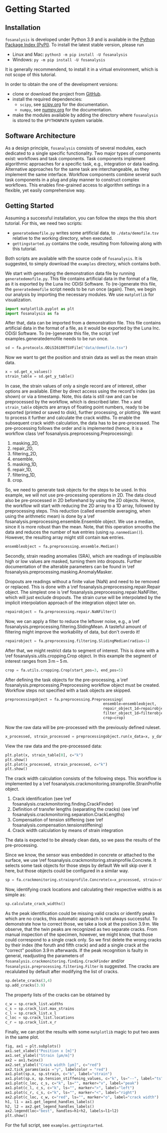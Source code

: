 # Getting Started

## Installation
`fosanalysis` is developed under Python 3.9 and is available in the [Python Package Index (PyPI)](https://pypi.org/project/fosanalysis/).
To install the latest stable version, please run
- Linux and Mac: `python3 -m pip install -U fosanalysis`
- Windows: `py -m pip install -U fosanalysis`

It is generally recommendend, to install it in a virtual environment, which is not scope of this tutorial.

In order to obtain the one of the development versions:
- clone or download the project from [GitHub](https://github.com/TUD-IMB/fosanalysis).
- install the required dependencies:
    - `scipy`, see [scipy.org](https://scipy.org) for the documentation.
    - `numpy`, see [numpy.org](https://numpy.org) for the documentation.
- make the modules available by adding the directory where `fosanalysis` is stored to the `$PYTHONPATH` system variable.

## Software Architecture
As a design principle, `fosanalysis` consists of several modules, each dedicated to a single specific functionality.
Two major types of components exist: workflows and task components.
Task components implement algorithmic approaches for a specific task, e.g., integration or data loading.
Alternative approaches for the same task are interchangeable, as they implement the same interface.
Workflow components combine several such task components in a plug and play manner to construct complex workflows.
This enables fine-grained access to algorithm settings in a flexible, yet easily comprehensive way.

## Getting Started
Assuming a successful installation, you can follow the steps the this short tutorial.
For this, we need two scripts:
- `generatedemofile.py` writes some artificial data, to `./data/demofile.tsv` relative to the working directory, when executed.
- `gettingstarted.py` contains the code, resulting from following along with this tutorial.

Both scripts are available with the source code of `fosanalysis`.
It is suggested, to simply download the `examples` directory, which contains both.

We start with generating the demonstration data file by running `generatedemofile.py`.
This file contains artificial data in the format of a file, as it is exported by the Luna Inc ODiSI Software.
To (re-)generate this file, the `generatedemofile` script needs to be run once (again).
Then, we begin our analysis by importing the necessary modules.
We use `matplotlib` for visualization.

```.py
import matplotlib.pyplot as plt
import fosanalysis as fa
```

After that, data can be imported from a demonstration file.
This file contains artificial data in the format of a file, as it would be exported by the Luna Inc. ODiSI Software.
To (re-)generate this file, the script \ref examples.generatedemofile needs to be run once.

```.py
sd = fa.protocols.ODiSI6100TSVFile("data/demofile.tsv")
```

Now we want to get the position and strain data as well as the mean strain data.

```.py
x = sd.get_x_values()
strain_table = sd.get_y_table()
```

In case, the strain values of only a single record are of interest, other options are available.
Either by direct access using the record's index (as shown) or via a timestamp.
Note, this data is still raw and can be preprocessed by the workflow, which is described later.
The `x` and `strain_table` objects are arrays of floating point numbers, ready to be exported (printed or saved to disk), further processing, or plotting.
We want to process it further and calculate the crack widths.
To enable the subsequent crack width calculation, the data has to be pre-processed.
The pre-processing follows the order and is implemented (hence, it is a workflow class \ref fosanalysis.preprocessing.Preprocessing):

1. masking_2D,
2. repair_2D,
3. filtering_2D,
4. ensemble,
5. masking_1D,
6. repair_1D,
7. filtering_1D,
8. crop.

So, we need to generate task objects for the steps to be used.
In this example, we will not use pre-processing operations in 2D.
The data cloud also be pre-processed in 2D beforehand by using the 2D objects.
Hence, the workflow will start with reducing the 2D array to a 1D array, followed by preprocessing steps.
This reduction (called ensemble averaging, when using the arithmetic mean) is done by a \ref fosanalysis.preprocessing.ensemble.Ensemble object.
We use a median, since it is more robust than the mean.
Note, that this operation smooths the data and reduces the number of `NaN` entries (using `np.nanmedian()`).
However, the resulting array might still contain `NaN` entries.

```.py
ensembleobject = fa.preprocessing.ensemble.Median()
```

Secondly, strain reading anomalies (SRA), which are readings of implausible high or low values are masked, turning them into dropouts.
Further documentation of the alterable parameters can be found in \ref fosanalysis.preprocessing.masking.AnomalyMasker.

Dropouts are readings without a finite value (NaN) and need to be removed or replaced.
This is done with a \ref fosanalysis.preprocessing.repair.Repair object.
The simplest one is \ref fosanalysis.preprocessing.repair.NaNFilter, which will just exclude dropouts.
The strain curse will be interpolated by the implicit interpolation approach of the integration object later on.

```.py
repairobject = fa.preprocessing.repair.NaNFilter()
```

Now, we can apply a filter to reduce the leftover noise, e.g., a \ref fosanalysis.preprocessing.filtering.SlidingMean.
A tasteful amount of filtering might improve the workability of data, but don't overdo it!

```.py
repairobject = fa.preprocessing.filtering.SlidingMedian(radius=1)
```

After that, we might restrict data to segment of interest.
This is done with a \ref fosanalysis.utils.cropping.Crop object.
In this example the segment of interest ranges from 3 m – 5 m.

```.py
crop = fa.utils.cropping.Crop(start_pos=3, end_pos=5)
```

After defining the task objects for the pre-processing, a \ref fosanalysis.preprocessing.Preprocessing workflow object must be created.
Workflow steps not specified with a task objects are skipped.

```.py
preprocessingobject = fa.preprocessing.Preprocessing(
											ensemble=ensembleobject,
											repair_object_1d=repairobject,
											filter_object_1d=filterobject,
											crop=crop)
```

Now the raw data will be pre-processed with the previously defined ruleset.

```.py
x_processed, strain_processed = preprocessingobject.run(x_data=x, y_data=strain_table)
```

View the raw data and the pre-processed data:

```.py
plt.plot(x, strain_table[0], c="k")
plt.show()
plt.plot(x_processed, strain_processed, c="k")
plt.show()
```

The crack width calculation consists of the following steps.
This workflow is implemented by a \ref fosanalysis.crackmonitoring.strainprofile.StrainProfile object.

1. Crack identification (see \ref fosanalysis.crackmonitoring.finding.CrackFinder)
2. Definition of transfer lengths (separating the cracks) (see \ref fosanalysis.crackmonitoring.separation.CrackLengths)
3. Compensation of tension stiffening (see \ref fosanalysis.compensation.tensionstiffening)
4. Crack width calculation by means of strain integration

The data is expected to be already clean data, so we pass the results of the pre-processing.

Since we know, the sensor was embedded in concrete or attached to the surface, we use \ref fosanalysis.crackmonitoring.strainprofile.Concrete.
It selects some task objects for those steps by default
We will skip over it here, but those objects could be configured in a similar way.

```.py
sp = fa.crackmonitoring.strainprofile.Concrete(x=x_processed, strain=strain_processed)
```

Now, identifying crack locations and calculating their respective widths is as simple as:

```.py
sp.calculate_crack_widths()
```

As the peak identification could be missing valid cracks or identify peaks which are no cracks, this automatic approach is not always successful.
To demonstrate how to correct those, we take a look at the position 3.9 m.
We observe, that the twin peaks are recognized as two separate cracks.
From manual inspection of the specimen, however, we might know, that those could correspond to a single crack only.
So we first delete the wrong cracks by their index (the foruth and fifth crack) and add a single crack at the "correct" position 3.9 m afterwards.
If the peak recognition is faulty in general, readjusting the parameters of `fosanalysis.crackmonitoring.finding.CrackFinder` and/or `fosanalysis.preprocessing.filtering.Filter` is suggested.
The cracks are recalulated by default after modifying the list of cracks.

```.py
sp.delete_cracks(3,4)
sp.add_cracks(3.9)
```

The property lists of the cracks can be obtained by

```.py
c_w = sp.crack_list.widths
c_s = sp.crack_list.max_strains
c_l = sp.crack_list.x_l
c_loc = sp.crack_list.locations
c_r = sp.crack_list.x_r
```

Finally, we can plot the results with some `matplotlib` magic to put two axes in the same plot.

```.py
fig, ax1 = plt.subplots()
ax1.set_xlabel("Position x [m]")
ax1.set_ylabel("Strain [µm/m]")
ax2 = ax1.twinx()
ax2.set_ylabel("Crack width [µm]", c="red")
ax2.tick_params(axis ="y", labelcolor = "red") 
ax1.plot(sp.x, sp.strain, c="k", label="strain")
ax1.plot(sp.x, sp.tension_stiffening_values, c="k", ls="--", label="ts")
ax1.plot(c_loc, c_s, c="k", ls="", marker="v", label="peak")
ax1.plot(c_l, c_s, c="k", ls="", marker=">", label="left")
ax1.plot(c_r, c_s, c="k", ls="", marker="<", label="right")
ax2.plot(c_loc, c_w, c="red", ls="", marker="o", label="crack width")
h1, l1 = ax1.get_legend_handles_labels()
h2, l2 = ax2.get_legend_handles_labels()
ax2.legend(loc="best", handles=h1+h2, labels=l1+l2)
plt.show()
```

For the full script, see `examples.gettingstarted`.
